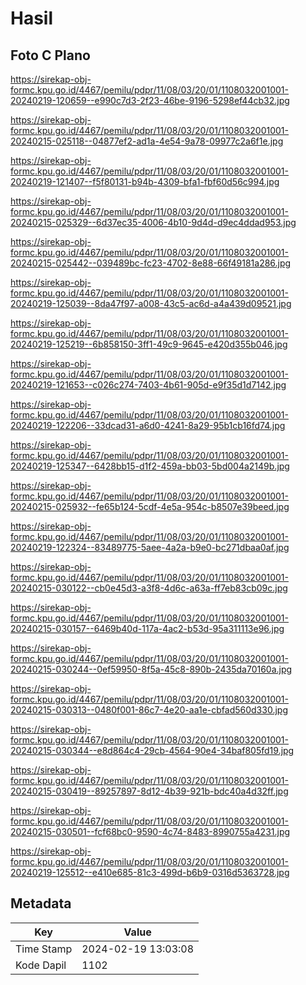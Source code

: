 # Hasil

## Foto C Plano

https://sirekap-obj-formc.kpu.go.id/4467/pemilu/pdpr/11/08/03/20/01/1108032001001-20240219-120659--e990c7d3-2f23-46be-9196-5298ef44cb32.jpg

https://sirekap-obj-formc.kpu.go.id/4467/pemilu/pdpr/11/08/03/20/01/1108032001001-20240215-025118--04877ef2-ad1a-4e54-9a78-09977c2a6f1e.jpg

https://sirekap-obj-formc.kpu.go.id/4467/pemilu/pdpr/11/08/03/20/01/1108032001001-20240219-121407--f5f80131-b94b-4309-bfa1-fbf60d56c994.jpg

https://sirekap-obj-formc.kpu.go.id/4467/pemilu/pdpr/11/08/03/20/01/1108032001001-20240215-025329--6d37ec35-4006-4b10-9d4d-d9ec4ddad953.jpg

https://sirekap-obj-formc.kpu.go.id/4467/pemilu/pdpr/11/08/03/20/01/1108032001001-20240215-025442--039489bc-fc23-4702-8e88-66f49181a286.jpg

https://sirekap-obj-formc.kpu.go.id/4467/pemilu/pdpr/11/08/03/20/01/1108032001001-20240219-125039--8da47f97-a008-43c5-ac6d-a4a439d09521.jpg

https://sirekap-obj-formc.kpu.go.id/4467/pemilu/pdpr/11/08/03/20/01/1108032001001-20240219-125219--6b858150-3ff1-49c9-9645-e420d355b046.jpg

https://sirekap-obj-formc.kpu.go.id/4467/pemilu/pdpr/11/08/03/20/01/1108032001001-20240219-121653--c026c274-7403-4b61-905d-e9f35d1d7142.jpg

https://sirekap-obj-formc.kpu.go.id/4467/pemilu/pdpr/11/08/03/20/01/1108032001001-20240219-122206--33dcad31-a6d0-4241-8a29-95b1cb16fd74.jpg

https://sirekap-obj-formc.kpu.go.id/4467/pemilu/pdpr/11/08/03/20/01/1108032001001-20240219-125347--6428bb15-d1f2-459a-bb03-5bd004a2149b.jpg

https://sirekap-obj-formc.kpu.go.id/4467/pemilu/pdpr/11/08/03/20/01/1108032001001-20240215-025932--fe65b124-5cdf-4e5a-954c-b8507e39beed.jpg

https://sirekap-obj-formc.kpu.go.id/4467/pemilu/pdpr/11/08/03/20/01/1108032001001-20240219-122324--83489775-5aee-4a2a-b9e0-bc271dbaa0af.jpg

https://sirekap-obj-formc.kpu.go.id/4467/pemilu/pdpr/11/08/03/20/01/1108032001001-20240215-030122--cb0e45d3-a3f8-4d6c-a63a-ff7eb83cb09c.jpg

https://sirekap-obj-formc.kpu.go.id/4467/pemilu/pdpr/11/08/03/20/01/1108032001001-20240215-030157--6469b40d-117a-4ac2-b53d-95a311113e96.jpg

https://sirekap-obj-formc.kpu.go.id/4467/pemilu/pdpr/11/08/03/20/01/1108032001001-20240215-030244--0ef59950-8f5a-45c8-890b-2435da70160a.jpg

https://sirekap-obj-formc.kpu.go.id/4467/pemilu/pdpr/11/08/03/20/01/1108032001001-20240215-030313--0480f001-86c7-4e20-aa1e-cbfad560d330.jpg

https://sirekap-obj-formc.kpu.go.id/4467/pemilu/pdpr/11/08/03/20/01/1108032001001-20240215-030344--e8d864c4-29cb-4564-90e4-34baf805fd19.jpg

https://sirekap-obj-formc.kpu.go.id/4467/pemilu/pdpr/11/08/03/20/01/1108032001001-20240215-030419--89257897-8d12-4b39-921b-bdc40a4d32ff.jpg

https://sirekap-obj-formc.kpu.go.id/4467/pemilu/pdpr/11/08/03/20/01/1108032001001-20240215-030501--fcf68bc0-9590-4c74-8483-8990755a4231.jpg

https://sirekap-obj-formc.kpu.go.id/4467/pemilu/pdpr/11/08/03/20/01/1108032001001-20240219-125512--e410e685-81c3-499d-b6b9-0316d5363728.jpg


## Metadata

| Key        | Value               |
| ---------- | ------------------- |
| Time Stamp | 2024-02-19 13:03:08 |
| Kode Dapil | 1102                |



